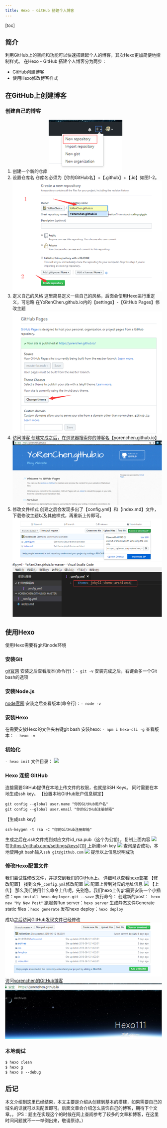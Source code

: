 ```yaml
---
title: Hexo - GitHub 搭建个人博客
---
```


[toc]

## 简介
利用GitHub上的空间和功能可以快速搭建起个人的博客，其次Hexo更加简便地控制样式。
在Hexo - GitHub 搭建个人博客分为两步：
- GitHub创建博客
- 使用Hexo修改博客样式

## 在GitHub上创建博客
### 创建自己的博客
1. 创建一个新的仓库
![图1-1 创建仓库][1]
2. 设置仓库名
仓库名必须为【你的GitHub名】+【.github】+【.io】如图1-2。
![图1-2 设置仓库信息][2]
3. 定义自己的风格
这里简易定义一些自己的风格，后面会使用Hexo进行重定义，可忽略
在YoRenChen.github.io内的【settings】-【GitHub Pages】修改主题
![图1-3 定义博客主题][3]
4. 访问博客
创建完成之后，在浏览器搜索你的博客名【yorenchen.github.io】
![图1-4 访问博客][4]
5. 修改文件样式
创建之后会发现多出了【config.yml】和【index.md】文件，下载修改主题以及其他样式，再重新上传即可。
![图1-5 下载文件][5]
![修改config样式][6]
## 使用Hexo
使用Hexo需要有git和node环境
### 安装Git
[git官网][7]
安装之后查看版本(命令行)：`- git -v`
安装完成之后，右键会多一个Git bash的选项
### 安装Node.js
[node官网][8]
安装之后查看版本(命令行)：`- node -v`
### 安装Hexo
在需要安放Hexo的文件夹右键git bash
安装hexo: `- npm i hexo-cli -g`
查看版本： `- hexo -v`
### 初始化
`- hexo init`
文件目录：
![][9]
### Hexo 连接 GitHub
连接需要GitHub提供在本地上传文件的权限，也就是SSH Keys。
同时需要在本地生成ssh key。
【设置本地GitHub账户信息绑定】

``` 
git config --global user.name "你的GitHub用户名"
git config --global user.email "你的GitHub注册邮箱"
```
【生成ssh key】
``` 
ssh-keygen -t rsa -C "你的GitHub注册邮箱"
```
生成之后在.ssh文件找到对应文件id_rsa.pub（这个为公钥），复制上面内容
![][10]
在[https://github.com/settings/keys][11] 上新建ssh key
![][12]
查询是否成功，本地使用git bash输入`ssh git@github.com`
![][13]
提示以上信息说明成功

### 修改Hexo配置文件
我们尝试性修改文件，并提交到我们的GitHub上。
详细可以查看[hexo部署][14]
【修改配置】
找到文件`_config.yml`修改配置
![][15]
配置上传到对应的地址信息
![][16]
【上传】
那么我们使用什么命令上传呢，先别急。我们hexo上传git需要安装一个小插件：`npm install hexo-deployer-git --save`
执行命令：
创建新的post：` hexo new "My New Post"`
跑服务Run server：`hexo server`
生成静态文件Generate static files：`hexo generate`
发布hexo deploy：`hexo deploy`

成功之后访问GitHub发现文件已经修改
![enter description here][17]
访问[yorenchen的GitHub博客][18]
![enter description here][19]

### 本地调试
``` 
$ hexo clean
$ hexo g
$ hexo s --debug
```


## 后记
本文介绍到这里已经结束，本文主要是介绍从创建到基本的搭建，如果需要自己的域名的话就可以去配置即可。后面文章会介绍怎么装饰自己的博客，期待下个文章。。（PS：题主在实现这个的时候在网上查阅参考了较多的文章和博客，在这里时间问题就不一一举例出来，敬请原谅。）


  [1]: ./images/1533773940444.jpg
  [2]: ./images/1533774251943.jpg
  [3]: ./images/1533774527260.jpg
  [4]: ./images/1533774601002.jpg
  [5]: ./images/1533774712034.jpg
  [6]: ./images/1533774834155.jpg
  [7]: https://gitforwindows.org/
  [8]: https://nodejs.org/en/
  [9]: ./images/1533787124449.jpg
  [10]: ./images/1534511712767.jpg
  [11]: https://github.com/settings/keys
  [12]: ./images/1534511774763.jpg
  [13]: ./images/1534511974640.jpg
  [14]: https://hexo.io/zh-cn/docs/deployment.html
  [15]: ./images/1534512195725.jpg
  [16]: ./images/1534512224391.jpg
  [17]: ./images/1534512808865.jpg
  [18]: https://yorenchen.github.io/
  [19]: ./images/1534512749755.jpg
